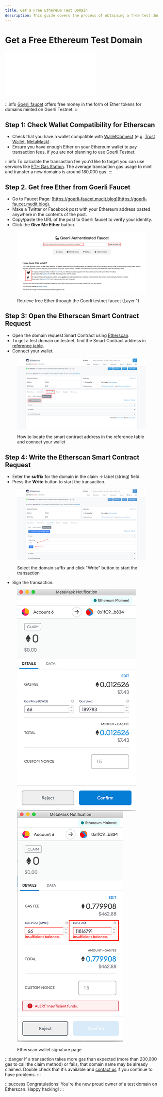 ```yaml
---
title: Get a Free Ethereum Test Domain
description: This guide covers the process of obtaining a free test domain, through direct smart contract calling on Etherscan.
---
```


# Get a Free Ethereum Test Domain

<embed src="/snippets/_test-domain-explain.md" />

:::info
[Goerli faucet](https://goerli-faucet.slock.it/) offers free money in the form of Ether tokens for domains minted on Goerli Testnet.
:::

## Step 1: Check Wallet Compatibility for Etherscan

* Check that you have a wallet compatible with [WalletConnect](https://walletconnect.org/wallets) (e.g. [Trust Wallet](https://trustwallet.com), [MetaMask](https://metamask.io)).
* Ensure you have enough Ether on your Ethereum wallet to pay transaction fees, if you are not planning to use Goerli Testnet.

:::info
To calculate the transaction fee you'd like to target you can use services like [ETH Gas Station](https://ethgasstation.info/calculatorTxV.php). The average transaction gas usage to mint and transfer a new domains is around 180,000 gas.
:::

## Step 2. Get free Ether from Goerli Faucet

* Go to Faucet Page: [https://goerli-faucet.mudit.blog](https://goerli-faucet.mudit.blog).
* Make a Twitter or Facebook post with your Ethereum address pasted anywhere in the contents of the post.
* Copy/paste the URL of the post to Goerli faucet to verify your identity.
* Click the **Give Me Ether** button.

<figure>

![Retrieve free Ether through the Goerli testnet faucet (Layer 1)](/images/goerli-faucet-free-ether.png)
	
<figcaption>Retrieve free Ether through the Goerli testnet faucet (Layer 1)</figcaption>
</figure>

## Step 3: Open the Etherscan Smart Contract Request

* Open the domain request Smart Contract using [Etherscan](https://etherscan.io/address/0x1fC985cAc641ED5846b631f96F35d9b48Bc3b834#writeContract).
* To get a test domain on testnet, find the Smart Contract address in [reference table](domain-registry-essentials/cns-smart-contracts.md#freeminter).
* Connect your wallet.

<figure>

![How to locate the smart contract address in the reference table and connect your wallet](/images/etherscan-steps-test-domain.png)
	
<figcaption>How to locate the smart contract address in the reference table and connect your wallet</figcaption>
</figure>

## Step 4: Write the Etherscan Smart Contract Request

* Enter the **suffix** for the domain in the claim -> label (string) field.
* &#x20;Press the **Write** button to start the transaction.

<figure>

![Select the domain suffix and click "Write" button to start the transaction](/images/step-3.png)
	
<figcaption>Select the domain suffix and click "Write" button to start the transaction</figcaption>
</figure>

* Sign the transaction.

<figure>

![Etherscan wallet signature page](/images/step-4-etherscan-claim-domain-small.png '#display=inline-block;padding=15px;width=30%;')![Etherscan error for insufficient funds](/images/step-4-1-etherscan-claim-domain-small.png '#display=inline-block;padding=15px;width=25%;')
	
<figcaption>Etherscan wallet signature page</figcaption>
</figure>

:::danger
If a transaction takes more gas than expected (more than 200,000 gas to call the claim method) or fails, that domain name may be already claimed. Double check that it's available and [contact us](https://discord.gg/b6ZVxSZ9Hn) if you continue to have problems.
:::

:::success Congratulations!
You're the new proud owner of a test domain on Etherscan. Happy hacking!
:::
